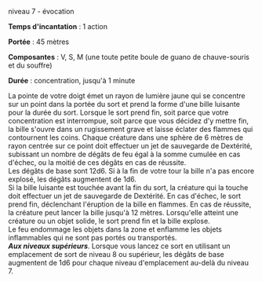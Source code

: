 niveau 7 - évocation

**Temps d'incantation** : 1 action

**Portée** : 45 mètres

**Composantes** : V, S, M (une toute petite boule de guano de chauve-souris et du souffre)

**Durée** : concentration, jusqu'à 1 minute

La pointe de votre doigt émet un rayon de lumière jaune qui se concentre sur un point dans la portée du sort et prend la forme d'une bille luisante pour la durée du sort. Lorsque le sort prend fin, soit parce que votre concentration est interrompue, soit parce que vous décidez d'y mettre fin, la bille s'ouvre dans un rugissement grave et laisse éclater des flammes qui contournent les coins. Chaque créature dans une sphère de 6 mètres de rayon centrée sur ce point doit effectuer un jet de sauvegarde de Dextérité, subissant un nombre de dégâts de feu égal à la somme cumulée en cas d'échec, ou la moitié de ces dégâts en cas de réussite.  
Les dégâts de base sont 12d6. Si à la fin de votre tour la bille n'a pas encore explosé, les dégâts augmentent de 1d6.  
Si la bille luisante est touchée avant la fin du sort, la créature qui la touche doit effectuer un jet de sauvegarde de Dextérité. En cas d'échec, le sort prend fin, déclenchant l'éruption de la bille en flammes. En cas de réussite, la créature peut lancer la bille jusqu'à 12 mètres. Lorsqu'elle atteint une créature ou un objet solide, le sort prend fin et la bille explose.  
Le feu endommage les objets dans la zone et enflamme les objets inflammables qui ne sont pas portés ou transportés.  
**_Aux niveaux supérieurs_**. Lorsque vous lancez ce sort en utilisant un emplacement de sort de niveau 8 ou supérieur, les dégâts de base augmentent de 1d6 pour chaque niveau d'emplacement au-delà du niveau 7.